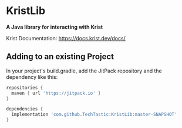 # KristLib
**A Java library for interacting with Krist**

Krist Documentation: https://docs.krist.dev/docs/

## Adding to an existing Project
In your project's build.gradle, add the JitPack repository and the dependency like this:
```groovy
repositories {
  maven { url 'https://jitpack.io' }
}

dependencies {
  implementation 'com.github.TechTastic:KristLib:master-SNAPSHOT'
}
```
